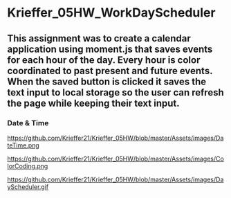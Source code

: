 # Krieffer_05HW_WorkDayScheduler
## This assignment was to create a calendar application using moment.js that saves events for each hour of the day. Every hour is color coordinated to past present and future events. When the saved button is clicked it saves the text input to local storage so the user can refresh the page while keeping their text input.   

### Date & Time



https://github.com/Krieffer21/Krieffer_05HW/blob/master/Assets/images/DateTime.png



https://github.com/Krieffer21/Krieffer_05HW/blob/master/Assets/images/ColorCoding.png




https://github.com/Krieffer21/Krieffer_05HW/blob/master/Assets/images/DayScheduler.gif
